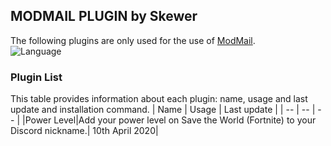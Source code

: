 ## **MODMAIL PLUGIN by Skewer**

The following plugins are only used for the use of [ModMail](https://github.com/kyb3r/modmail).
<br>
![Language](https://camo.githubusercontent.com/2ee1d069cdcc9eb21f6682fee91aa6ef511d5e35/68747470733a2f2f696d672e736869656c64732e696f2f62616467652f4d616465253230576974682d507974686f6e253230332e372d626c75652e7376673f7374796c653d666f722d7468652d6261646765266c6f676f3d507974686f6e)

### Plugin List
This table provides information about each plugin: name, usage and last update and installation command.
|    Name   |   Usage   |  Last update |
|     --    |     --    |       --     |
|Power Level|Add your power level on Save the World (Fortnite) to your Discord nickname.| 10th April 2020|
